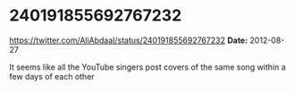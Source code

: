 # 240191855692767232
https://twitter.com/AliAbdaal/status/240191855692767232
**Date:** 2012-08-27

It seems like all the YouTube singers post covers of the same song within a few days of each other
